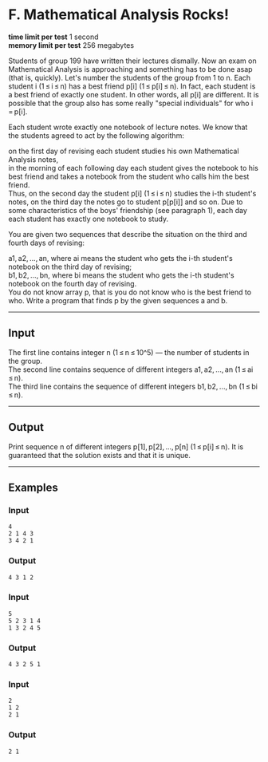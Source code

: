 # F. Mathematical Analysis Rocks!

**time limit per test** 1 second  
**memory limit per test** 256 megabytes  

Students of group 199 have written their lectures dismally. Now an exam on Mathematical Analysis is approaching and something has to be done asap (that is, quickly). Let's number the students of the group from 1 to n. Each student i (1 ≤ i ≤ n) has a best friend p[i] (1 ≤ p[i] ≤ n). In fact, each student is a best friend of exactly one student. In other words, all p[i] are different. It is possible that the group also has some really "special individuals" for who i = p[i].

Each student wrote exactly one notebook of lecture notes. We know that the students agreed to act by the following algorithm:

on the first day of revising each student studies his own Mathematical Analysis notes,  
in the morning of each following day each student gives the notebook to his best friend and takes a notebook from the student who calls him the best friend.  
Thus, on the second day the student p[i] (1 ≤ i ≤ n) studies the i-th student's notes, on the third day the notes go to student p[p[i]] and so on. Due to some characteristics of the boys' friendship (see paragraph 1), each day each student has exactly one notebook to study.

You are given two sequences that describe the situation on the third and fourth days of revising:

a1, a2, ..., an, where ai means the student who gets the i-th student's notebook on the third day of revising;  
b1, b2, ..., bn, where bi means the student who gets the i-th student's notebook on the fourth day of revising.  
You do not know array p, that is you do not know who is the best friend to who. Write a program that finds p by the given sequences a and b.

---

## Input

The first line contains integer n (1 ≤ n ≤ 10^5) — the number of students in the group.  
The second line contains sequence of different integers a1, a2, ..., an (1 ≤ ai ≤ n).  
The third line contains the sequence of different integers b1, b2, ..., bn (1 ≤ bi ≤ n).

---

## Output

Print sequence n of different integers p[1], p[2], ..., p[n] (1 ≤ p[i] ≤ n). It is guaranteed that the solution exists and that it is unique.

---

## Examples

### Input
```
4
2 1 4 3
3 4 2 1
```

### Output
```
4 3 1 2
```

### Input
```
5
5 2 3 1 4
1 3 2 4 5
```

### Output
```
4 3 2 5 1
```

### Input
```
2
1 2
2 1
```

### Output
```
2 1
```
